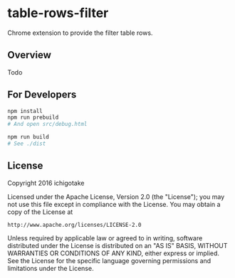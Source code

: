 # table-rows-filter

Chrome extension to provide the filter table rows.

## Overview

Todo

## For Developers

```sh
npm install
npm run prebuild
# And open src/debug.html

npm run build
# See ./dist

```

## License

Copyright 2016 ichigotake

Licensed under the Apache License, Version 2.0 (the "License");
you may not use this file except in compliance with the License.
You may obtain a copy of the License at

    http://www.apache.org/licenses/LICENSE-2.0

Unless required by applicable law or agreed to in writing, software
distributed under the License is distributed on an "AS IS" BASIS,
WITHOUT WARRANTIES OR CONDITIONS OF ANY KIND, either express or implied.
See the License for the specific language governing permissions and
limitations under the License.
